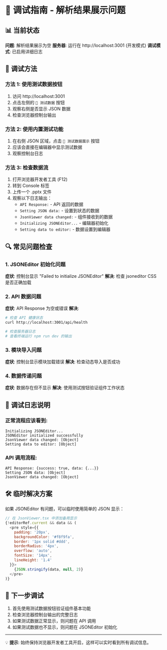 # 🔧 调试指南 - 解析结果展示问题

## 📊 当前状态

**问题**: 解析结果展示为空
**服务器**: 运行在 http://localhost:3001 (开发模式)
**调试模式**: 已启用详细日志

## 🧪 调试方法

### 方法 1: 使用测试数据按钮
1. 访问 http://localhost:3001
2. 点击左侧的 `🧪 测试数据` 按钮
3. 观察右侧是否显示 JSON 数据
4. 检查浏览器控制台输出

### 方法 2: 使用内置测试功能
1. 在右侧 JSON 区域，点击 `🧪 测试数据展示` 按钮
2. 应该会直接在编辑器中显示测试数据
3. 观察控制台日志

### 方法 3: 检查数据流
1. 打开浏览器开发者工具 (F12)
2. 转到 Console 标签
3. 上传一个 .pptx 文件
4. 观察以下日志输出：
   - `API Response:` - API 返回的数据
   - `Setting JSON data:` - 设置到状态的数据
   - `JsonViewer data changed:` - 组件接收到的数据
   - `Initializing JSONEditor...` - 编辑器初始化
   - `Setting data to editor:` - 数据设置到编辑器

## 🔍 常见问题检查

### 1. JSONEditor 初始化问题
**症状**: 控制台显示 "Failed to initialize JSONEditor"
**解决**: 检查 jsoneditor CSS 是否正确加载

### 2. API 数据问题
**症状**: API Response 为空或错误
**解决**: 
```bash
# 检查 API 健康状态
curl http://localhost:3001/api/health

# 检查服务器日志
# 查看终端运行 npm run dev 的输出
```

### 3. 模块导入问题
**症状**: 控制台显示模块加载错误
**解决**: 检查动态导入是否成功

### 4. 数据传递问题
**症状**: 数据存在但不显示
**解决**: 使用测试按钮验证组件工作状态

## 📝 调试日志说明

### 正常流程应该看到:
```
Initializing JSONEditor...
JSONEditor initialized successfully
JsonViewer data changed: [Object]
Setting data to editor: [Object]
```

### API 调用流程:
```
API Response: {success: true, data: {...}}
Setting JSON data: [Object]
JsonViewer data changed: [Object]
```

## 🛠️ 临时解决方案

如果 JSONEditor 有问题，可以临时使用简单的 JSON 显示：

```javascript
// 在 JsonViewer.tsx 中添加备用显示
{!editorRef.current && data && (
  <pre style={{
    padding: '20px',
    backgroundColor: '#f8f9fa',
    border: '1px solid #ddd',
    borderRadius: '4px',
    overflow: 'auto',
    fontSize: '14px',
    lineHeight: '1.4'
  }}>
    {JSON.stringify(data, null, 2)}
  </pre>
)}
```

## 🎯 下一步调试

1. 首先使用测试数据按钮验证组件基本功能
2. 检查浏览器控制台输出的完整日志
3. 如果测试数据正常显示，则问题在 API 调用
4. 如果测试数据也不显示，则问题在 JSONEditor 初始化

---

💡 **提示**: 始终保持浏览器开发者工具开启，这样可以实时看到所有调试信息。